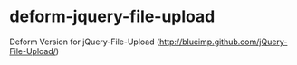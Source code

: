 deform-jquery-file-upload
=========================

Deform Version for jQuery-File-Upload (http://blueimp.github.com/jQuery-File-Upload/)